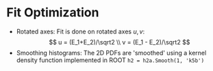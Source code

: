 Fit Optimization
================

+ Rotated axes:
    Fit is done on rotated axes $u, v$: 
    $$  u = (E_1+E_2)/\sqrt2 \\
        v = (E_1 - E_2)/\sqrt2 $$
+ Smoothing histograms: The 2D PDFs are 'smoothed' using a kernel density function implemented in ROOT 
`h2 = h2a.Smooth(1, 'k5b')` 
